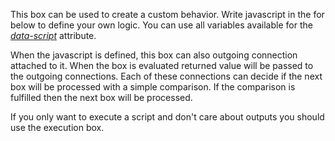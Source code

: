 This box can be used to create a custom behavior. Write javascript in the for
below to define your own logic. You can use all variables available for
the [*data-script*][data-script] attribute.

When the javascript is defined, this box can also outgoing connection attached
to it. When the box is evaluated returned value will be passed to the outgoing
connections. Each of these connections can decide if the next box will be
processed with a simple comparison. If the comparison is fulfilled then
the next box will be processed.

If you only want to execute a script and don't care about outputs you should use the execution box.

[data-script]: https://www.copernica.com/en/documentation/followups-scripting
